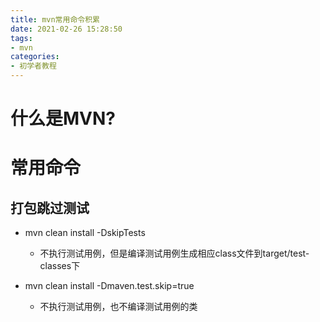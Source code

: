 ```yaml
---
title: mvn常用命令积累
date: 2021-02-26 15:28:50
tags:
- mvn
categories:
- 初学者教程
---
```


# 什么是MVN?

<!--more-->
# 常用命令

## 打包跳过测试

* mvn clean install -DskipTests
    
    * 不执行测试用例，但是编译测试用例生成相应class文件到target/test-classes下

* mvn clean install -Dmaven.test.skip=true
    
    * 不执行测试用例，也不编译测试用例的类
